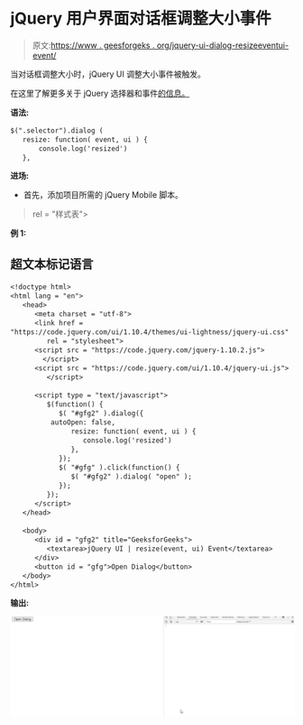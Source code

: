 # jQuery 用户界面对话框调整大小事件

> 原文:[https://www . geesforgeks . org/jquery-ui-dialog-resizeeventui-event/](https://www.geeksforgeeks.org/jquery-ui-dialog-resizeeventui-event/)

当对话框调整大小时，jQuery UI 调整大小事件被触发。

在这里了解更多关于 jQuery 选择器和事件[的信息。](https://www.geeksforgeeks.org/jquery-selectors-and-event-methods/)

**语法:**

```
$(".selector").dialog (
   resize: function( event, ui ) {
       console.log('resized')
   },
```

**进场:**

*   首先，添加项目所需的 jQuery Mobile 脚本。

> <link href="“https://code.jquery.com/ui/1.10.4/themes/ui-lightness/jquery-ui.css”<br/"> rel = "样式表">
> <script src = " https://code . jquery . com/jquery-1 . 10 . 2 . js "></script>
> <script src = " https://code . jquery . com/ui/1 . 10 . 4/jquery-ui . js "></script>

**例 1:**

## 超文本标记语言

```
<!doctype html>
<html lang = "en">
   <head>
      <meta charset = "utf-8">
      <link href = 
"https://code.jquery.com/ui/1.10.4/themes/ui-lightness/jquery-ui.css"
         rel = "stylesheet">
      <script src = "https://code.jquery.com/jquery-1.10.2.js">
        </script>
      <script src = "https://code.jquery.com/ui/1.10.4/jquery-ui.js">
         </script>

      <script type = "text/javascript">
         $(function() {
            $( "#gfg2" ).dialog({
          autoOpen: false, 
               resize: function( event, ui ) {
                  console.log('resized')
               },
            });
            $( "#gfg" ).click(function() {
               $( "#gfg2" ).dialog( "open" );
            });
         });
      </script>
   </head>

   <body>
      <div id = "gfg2" title="GeeksforGeeks">
         <textarea>jQuery UI | resize(event, ui) Event</textarea>
      </div>
      <button id = "gfg">Open Dialog</button>
   </body>
</html>
```

**输出:**

![](img/42c42dfb0ba9417d8bd8128c9fa77364.png)